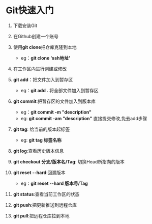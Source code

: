 # Git快速入门

1. 下载安装Git
2. 在Github创建一个账号
3. 使用**git clone**把仓库克隆到本地
   * eg：**git clone 'ssh地址'**

4. 在工作区内进行创建或修改
5. **git add**：把文件加入到暂存区
   * eg：**git add .**  将全部文件加入到暂存区
6. **git commit**:把暂存区的文件加入到版本库
   * eg：**git commit -m "description"**
   * eg: **git commit -am "description"**    直接提交修改,免去add步骤
7. **git tag**: 给当前的版本起标签
   * eg: **git tag 标签名称**
8. **git log**:查看历史版本信息
9. **git checkout 分支/版本名/Tag**: 切换Head所指向的版本
10. **git reset --hard**:回溯版本
    * eg：**git reset --hard 版本号/Tag**
11. **git status**:查看当前工作区的状态
12. **git push**:把更新推送到远程仓库
13. **git pull**:把远程仓库拉到本地